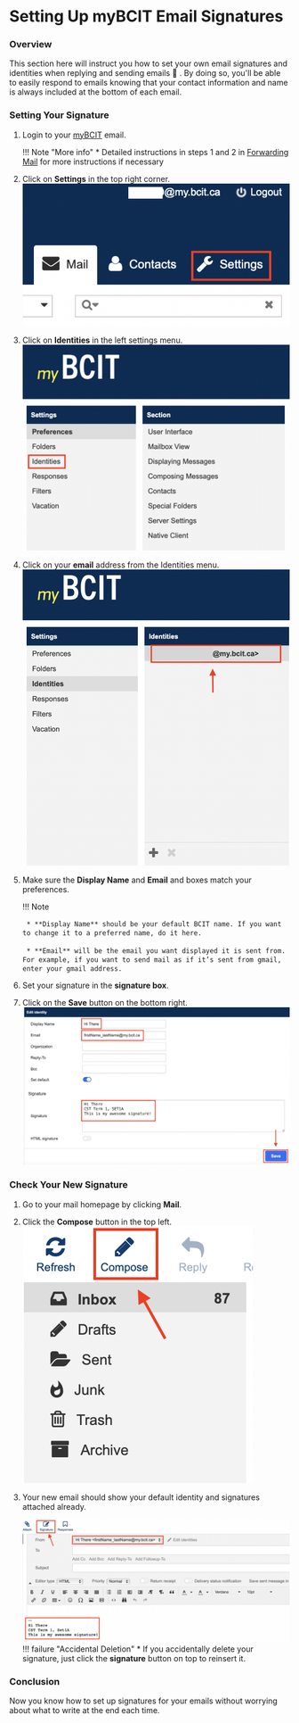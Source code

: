 # Setting Up myBCIT Email Signatures

### Overview

This section here will instruct you how to set your own email signatures and identities when replying and sending emails :e-mail: . By doing so, you'll be able to easily respond to emails knowing that your contact information and name is always included at the bottom of each email.

### Setting Your Signature

1. Login to your [myBCIT](https://my.bcit.ca) email.

    !!! Note "More info"
        * Detailed instructions in steps 1 and 2 in [Forwarding Mail](Task-1.md) for more instructions if necessary

2. Click on **Settings** in the top right corner.  
![image](./Patty's%20Screenshots/COMM%20Screenshots/Screen%20Shot%202023-03-23%20at%204.46.43%20PM.png)
3. Click on **Identities** in the left settings menu.
![image](./Patty's%20Screenshots/COMM%20Screenshots/Signature%20screenshots/Screen%20Shot%202023-03-24%20at%2010.32.21%20AM.png)
4. Click on your **email** address from the Identities menu.
![image](./Patty's%20Screenshots/COMM%20Screenshots/Signature%20screenshots/Screen%20Shot%202023-03-24%20at%2010.33.19%20AM.png)
5. Make sure the **Display Name** and **Email** and  boxes match your preferences.

    !!! Note

        * **Display Name** should be your default BCIT name. If you want to change it to a preferred name, do it here.

        * **Email** will be the email you want displayed it is sent from. For example, if you want to send mail as if it’s sent from gmail, enter your gmail address.

6. Set your signature in the **signature box**.
7. Click on the **Save** button on the bottom right.
![image](./Patty's%20Screenshots/COMM%20Screenshots/Signature%20screenshots/Screen%20Shot%202023-03-24%20at%2010.40.38%20AM.png)

### Check Your New Signature

1. Go to your mail homepage by clicking **Mail**.
2. Click the **Compose** button in the top left.  
![image](./Patty's%20Screenshots/COMM%20Screenshots/Signature%20screenshots/Screen%20Shot%202023-03-24%20at%2010.42.11%20AM.png)
3. Your new email should show your default identity and signatures attached already.

    ![image](./Patty's%20Screenshots/COMM%20Screenshots/Signature%20screenshots/Screen%20Shot%202023-03-24%20at%2010.45.24%20AM.png)
    !!! failure "Accidental Deletion"
        * If you accidentally delete your signature, just click the **signature** button on top to reinsert it.

### Conclusion

Now you know how to set up signatures for your emails without worrying about what to write at the end each time.
